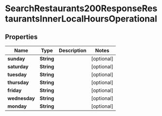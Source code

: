 

# SearchRestaurants200ResponseRestaurantsInnerLocalHoursOperational


## Properties

| Name | Type | Description | Notes |
|------------ | ------------- | ------------- | -------------|
|**sunday** | **String** |  |  [optional] |
|**saturday** | **String** |  |  [optional] |
|**tuesday** | **String** |  |  [optional] |
|**thursday** | **String** |  |  [optional] |
|**friday** | **String** |  |  [optional] |
|**wednesday** | **String** |  |  [optional] |
|**monday** | **String** |  |  [optional] |




